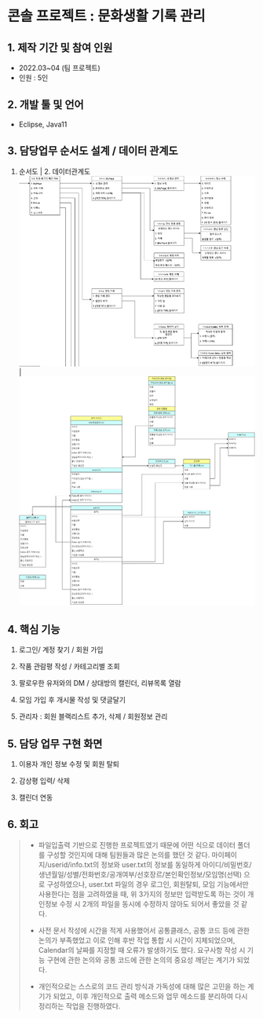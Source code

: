 # 콘솔 프로젝트 : 문화생활 기록 관리   
  
  
  
  
## 1. 제작 기간 및 참여 인원
* 2022.03~04 (팀 프로젝트)
* 인원 : 5인
  
  
  
## 2. 개발 툴 및 언어
* Eclipse, Java11 
  
  
    
## 3. 담당업무 순서도 설계 / 데이터 관계도
1. 순서도                                 | 2. 데이터관계도
<img src=".\.\문서\03.순서도\erd.png">    | <img src=".\.\문서\06.데이터\4조_데이터관계도.png">

  
  
  
## 4. 핵심 기능
1. 로그인/ 계정 찾기 / 회원 가입
  
2. 작품 관람평 작성 / 카테고리별 조회 
  
3. 팔로우한 유저와의 DM / 상대방의 캘린더, 리뷰목록 열람
  
4. 모임 가입 후 개시물 작성 및 댓글달기
  
5. 관리자 : 회원 블랙리스트 추가, 삭제 / 회원정보 관리

  
  
  
## 5. 담당 업무 구현 화면
1. 이용자 개인 정보 수정 및 회원 탈퇴
  
2. 감상평 입력/ 삭제
  
3. 캘린더 연동

  
    
  


## 6. 회고
> * 파일입출력 기반으로 진행한 프로젝트였기 때문에 어떤 식으로 데이터 폴더를 구성할 것인지에 대해 팀원들과 많은 논의를 했던 것 같다. 
마이페이지/userid/info.txt의 정보와 user.txt의 정보를 동일하게 아이디/비밀번호/생년월일/성별/전화번호/공개여부/선호장르/본인확인정보/모임명(선택) 으로 구성하였으나, user.txt 파일의 경우 로그인, 회원탈퇴, 모임 기능에서만 사용한다는 점을 고려하였을 때, 위 3가지의 정보만 입력받도록 하는 것이 개인정보 수정 시 2개의 파일을 동시에 수정하지 않아도 되어서 좋았을 것 같다.  
> 
> * 사전 문서 작성에 시간을 적게 사용했어서 공통클래스, 공통 코드 등에 관한 논의가 부족했었고
이로 인해 후반 작업 통합 시 시간이 지체되었으며, Calendar의 날짜를 지정할 때 오류가 발생하기도 했다.  요구사항 작성 시 기능 구현에 관한 논의와 공통 코드에 관한 논의의 중요성 깨닫는 계기가 되었다.  
> 
> * 개인적으로는 스스로의 코드 관리 방식과 가독성에 대해 많은 고민을 하는 계기가 되었고, 이후 개인적으로 출력 메소드와 업무 메소드를 분리하여 다시 정리하는 작업을 진행하였다.   

